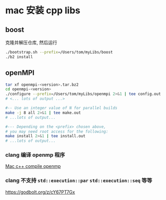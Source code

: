 # mac 安装 cpp libs

## boost

克隆并解压仓库, 然后运行

```bash
./bootstrap.sh --prefix=/Users/tom/myLibs/boost
./b2 install
```

## openMPI

```bash
tar xf openmpi-<version>.tar.bz2
cd openmpi-<version>
./configure --prefix=/Users/tom/myLibs/openmpi 2>&1 | tee config.out
# <... lots of output ...>

#-- Use an integer value of N for parallel builds
make -j 8 all 2>&1 | tee make.out
# ...lots of output...

#--- Depending on the <prefix> chosen above,
# you may need root access for the following:
make install 2>&1 | tee install.out
# ...lots of output...
```

### clang 编译 openmp 程序

[Mac c++ compile openmp](https://zhuanlan.zhihu.com/p/659351908)

### clang 不支持 `std::execution::par` `std::execution::seq` 等等

https://godbolt.org/z/cY67PT7Gx
